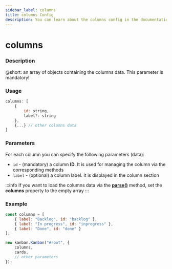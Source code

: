 ```yaml
---
sidebar_label: columns
title: columns Config
description: You can learn about the columns config in the documentation of the DHTMLX JavaScript Kanban library. Browse developer guides and API reference, try out code examples and live demos, and download a free 30-day evaluation version of DHTMLX Kanban.
---
```


# columns

### Description

@short: an array of objects containing the columns data. This parameter is mandatory!

### Usage

~~~jsx {}
columns: [
	{
		id: string,
		label?: string
	},
	{...} // other columns data
]
~~~

### Parameters

For each column you can specify the following parameters (data):

- `id` - (mandatory) a column **ID**. It is used for managing the column via the corresponding methods 
- `label` - (optional) a column label. It is displayed in the column section

:::info
If you want to load the columns data via the [**parse()**](../../methods/js_kanban_parse_method) method, set the **columns** property to the empty array
:::

### Example

~~~jsx {1-5,8}
const columns = [
	{ label: "Backlog", id: "backlog" },
	{ label: "In progress", id: "inprogress" },
	{ label: "Done", id: "done" }
];

new kanban.Kanban("#root", {
	columns,
	cards,
	// other parameters
});
~~~

